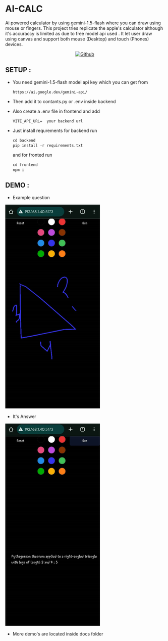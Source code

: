 # AI-CALC
Ai powered calculator by using gemini-1.5-flash where you can draw using mouse or fingers. This project tries replicate the apple's calculator 
although it's accuraccy is limited as due to free model api used . It let user draw using canvas and support both mouse (Desktop) and touch (Phones)
devices. 

<p align="center">
<a href="https://github.com/Exido-Rio"><img title="Github" src="https://img.shields.io/badge/Creator-Exido--Rio-brightgreen"></a>
</p>

## SETUP :

* You need gemini-1.5-flash model api key which you can get from
  ```
  https://ai.google.dev/gemini-api/
  ```
* Then add it to contants.py or .env inside backend

* Also create a .env file in frontend and add
  ```
  VITE_API_URL=  your backend url 
  ```
  

* Just install requrements for backend run 
  ```
  cd backend
  pip install -r requirements.txt
  ```
  
  and for fronted run
  ```
  cd frontend
  npm i 
  ```
## DEMO :

* Example question
<img title="demo" width="300px" hieght="644px" src="https://github.com/Exido-Rio/AI-CALC/blob/main/docs/mq.jpg">

* It's Answer
<img title="demo"  width="300px" hieght="644px" src="https://github.com/Exido-Rio/AI-CALC/blob/main/docs/ma.jpg">

* More demo's are located inside docs folder

